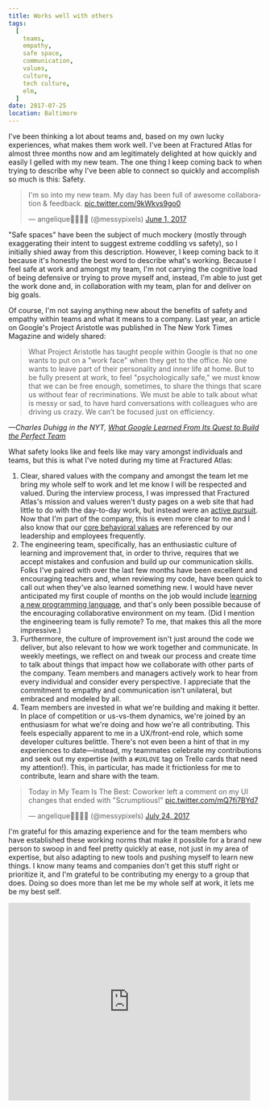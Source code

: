 ```yaml
---
title: Works well with others
tags:
  [
    teams,
    empathy,
    safe space,
    communication,
    values,
    culture,
    tech culture,
    elm,
  ]
date: 2017-07-25
location: Baltimore
---
```


I've been thinking a lot about teams and, based on my own lucky experiences, what makes them work well. I've been at Fractured Atlas for almost three months now and am legitimately delighted at how quickly and easily I gelled with my new team. The one thing I keep coming back to when trying to describe why I've been able to connect so quickly and accomplish so much is this: Safety.

<div class="embed-container twitter">
<blockquote class="twitter-tweet" data-lang="en"><p lang="en" dir="ltr">I&#39;m so into my new team. My day has been full of awesome collaboration &amp; feedback. <a href="https://t.co/9kWkvs9go0">pic.twitter.com/9kWkvs9go0</a></p>&mdash; angelique🦈🏳️‍🌈🌮 (@messypixels) <a href="https://twitter.com/messypixels/status/870362399412555777">June 1, 2017</a></blockquote>
</div>

"Safe spaces" have been the subject of much mockery (mostly through exaggerating their intent to suggest extreme coddling vs safety), so I initially shied away from this description. However, I keep coming back to it because it's honestly the best word to describe what's working. Because I feel safe at work and amongst my team, I'm not carrying the cognitive load of being defensive or trying to prove myself and, instead, I'm able to just get the work done and, in collaboration with my team, plan for and deliver on big goals.

Of course, I'm not saying anything new about the benefits of safety and empathy within teams and what it means to a company. Last year, an article on Google's Project Aristotle was published in The New York Times Magazine and widely shared:

> What Project Aristotle has taught people within Google is that no one wants to put on a "work face" when they get to the office. No one wants to leave part of their personality and inner life at home. But to be fully present at work, to feel "psychologically safe," we must know that we can be free enough, sometimes, to share the things that scare us without fear of recriminations. We must be able to talk about what is messy or sad, to have hard conversations with colleagues who are driving us crazy. We can’t be focused just on efficiency.

<cite>&mdash;Charles Duhigg in the NYT, <a href="https://www.nytimes.com/2016/02/28/magazine/what-google-learned-from-its-quest-to-build-the-perfect-team.html
">What Google Learned From Its Quest to Build the Perfect Team</a></cite>

What safety looks like and feels like may vary amongst individuals and teams, but this is what I've noted during my time at Fractured Atlas:

1. Clear, shared values with the company and amongst the team let me bring my whole self to work and let me know I will be respected and valued. During the interview process, I was impressed that Fractured Atlas's mission and values weren't dusty pages on a web site that had little to do with the day-to-day work, but instead were an [active pursuit](https://blog.fracturedatlas.org/our-next-step-in-anti-racism-and-anti-oppression-5e6d5589cbf0). Now that I'm part of the company, this is even more clear to me and I also know that our [core behavioral values](http://howwework.fracturedatlas.org/home/2016/9/2/core-behavioral-values) are referenced by our leadership and employees frequently.
2. The engineering team, specifically, has an enthusiastic culture of learning and improvement that, in order to thrive, requires that we accept mistakes and confusion and build up our communication skills. Folks I've paired with over the last few months have been excellent and encouraging teachers and, when reviewing my code, have been quick to call out when they've also learned something new. I would have never anticipated my first couple of months on the job would include [learning a new programming language](https://github.com/angeliquejw/LearningElm), and that's only been possible because of the encouraging collaborative environment on my team. (Did I mention the engineering team is fully remote? To me, that makes this all the more impressive.)
3. Furthermore, the culture of improvement isn't just around the code we deliver, but also relevant to how we work together and communicate. In weekly meetings, we reflect on and tweak our process and create time to talk about things that impact how we collaborate with other parts of the company. Team members and managers actively work to hear from every individual and consider every perspective. I appreciate that the commitment to empathy and communication isn't unilateral, but embraced and modeled by all.
4. Team members are invested in what we're building and making it better. In place of competition or us-vs-them dynamics, we're joined by an enthusiasm for what we're doing and how we're all contributing. This feels especially apparent to me in a UX/front-end role, which some developer cultures belittle. There's not even been a hint of that in my experiences to date&mdash;instead, my teammates celebrate my contributions and seek out my expertise (with a `#UXLOVE` tag on Trello cards that need my attention!). This, in particular, has made it frictionless for me to contribute, learn and share with the team.

<div class="embed-container twitter">
<blockquote class="twitter-tweet" data-lang="en"><p lang="en" dir="ltr">Today in My Team Is The Best:  Coworker left a comment on my UI changes that ended with &quot;Scrumptious!&quot; <a href="https://t.co/mQ7fi7BYd7">pic.twitter.com/mQ7fi7BYd7</a></p>&mdash; angelique🦈🏳️‍🌈🌮 (@messypixels) <a href="https://twitter.com/messypixels/status/889577201150152705">July 24, 2017</a></blockquote>
</div>

I'm grateful for this amazing experience and for the team members who have established these working norms that make it possible for a brand new person to swoop in and feel pretty quickly at ease, not just in my area of expertise, but also adapting to new tools and pushing myself to learn new things. I know many teams and companies don't get this stuff right or prioritize it, and I'm grateful to be contributing my energy to a group that does. Doing so does more than let me be my whole self at work, it lets me be my best self.

<div class="embed-container giphy">
<iframe src="https://giphy.com/embed/e1BxgoFxAOmbK" width="480" height="392" frameBorder="0" class="giphy-embed" allowFullScreen></iframe>
</div>

<script async src="//platform.twitter.com/widgets.js" charset="utf-8"></script>
